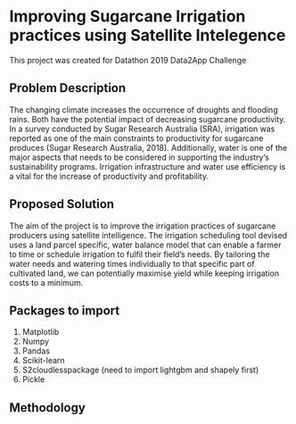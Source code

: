 # Improving Sugarcane Irrigation practices using Satellite Intelegence
This project was created for Datathon 2019 Data2App Challenge

## Problem Description
The changing climate increases the occurrence of droughts and flooding rains. Both have the potential impact of
decreasing sugarcane productivity. In a survey conducted by Sugar Research Australia (SRA), irrigation
was reported as one of the main constraints to productivity for sugarcane produces (Sugar Research
Australia, 2018). Additionally, water is one of the major aspects that needs to be considered in
supporting the industry’s sustainability programs. Irrigation infrastructure and water use efficiency is
a vital for the increase of productivity and profitability.

## Proposed Solution
The aim of the project is to improve the irrigation practices of sugarcane producers using satellite
intelligence. The irrigation scheduling tool devised uses a land parcel specific, water balance model that can enable
a farmer to time or schedule irrigation to fulfil their field’s needs. By tailoring the water needs and
watering times individually to that specific part of cultivated land, we can potentially maximise yield
while keeping irrigation costs to a minimum.

## Packages to import
1. Matplotlib
2. Numpy
3. Pandas
4. Scikit-learn
5. S2cloudlesspackage (need to import lightgbm and shapely first)
6. Pickle

## Methodology 

